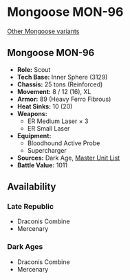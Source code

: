 # Mongoose MON-96

[Other Mongoose variants](../mongoose.md)

## Mongoose MON-96
- **Role:** Scout
- **Tech Base:** Inner Sphere (3129)
- **Chassis:** 25 tons (Reinforced)
- **Movement:** 8 / 12 (16), XL
- **Armor:** 89 (Heavy Ferro Fibrous)
- **Heat Sinks:** 10 (20)
- **Weapons:**
  - ER Medium Laser × 3
  - ER Small Laser
- **Equipment:**
  - Bloodhound Active Probe
  - Supercharger
- **Sources:** Dark Age, [Master Unit List](http://masterunitlist.info/Unit/Details/7724/mongoose-mon-96)
- **Battle Value:** 1011

## Availability

### Late Republic
- Draconis Combine
- Mercenary

### Dark Ages
- Draconis Combine
- Mercenary


